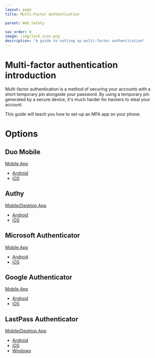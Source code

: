 ```yaml
---
layout: page
title: Multi-Factor Authentication

parent: Web Safety

nav_order: 0
image: /img/lock_icon.png
description: "A guide to setting up multi-factor authentication"
---
```


# Multi-factor authentication introduction
Multi-factor authentication is a method of securing your accounts with a short temporary pin alongside your password. By using a temporary pin generated by a secure device, it's much harder for hackers to steal your account.

This guide will teach you how to set-up an MFA app on your phone.

# Options
## Duo Mobile
[Mobile App](https://duo.com/product/multi-factor-authentication-mfa/duo-mobile-app)
 - [Android](https://play.google.com/store/apps/details?id=com.duosecurity.duomobile)
 - [iOS](https://apps.apple.com/us/app/duo-mobile/id422663827)

## Authy
[Mobile/Desktop App](https://authy.com/download/)
 - [Android](https://play.google.com/store/apps/details?id=com.authy.authy)
 - [iOS](https://apps.apple.com/us/app/authy/id494168017)

## Microsoft Authenticator
[Mobile App](https://www.microsoft.com/en-us/security/mobile-authenticator-app)
 - [Android](https://play.google.com/store/apps/details?id=com.azure.authenticator)
 - [iOS](https://apps.apple.com/us/app/microsoft-authenticator/id983156458)

## Google Authenticator
[Mobile App](https://support.google.com/accounts/answer/1066447)
 - [Android](https://play.google.com/store/apps/details?id=com.google.android.apps.authenticator2)
 - [iOS](https://apps.apple.com/us/app/google-authenticator/id388497605)

## LastPass Authenticator
[Mobile/Desktop App](https://lastpass.com/auth/)
 - [Android](https://play.google.com/store/apps/details?id=com.lastpass.authenticator)
 - [iOS](https://apps.apple.com/us/app/lastpass-authenticator/id1079110004)
 - [Windows](https://www.microsoft.com/en-us/p/lastpass-authenticator/9nblggh5l9d7)
